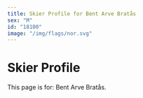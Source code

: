 ```yaml
---
title: Skier Profile for Bent Arve Bratås
sex: "M"
id: "18100"
image: "/img/flags/nor.svg" 
---
```


# Skier Profile

This page is for: Bent Arve Bratås.
    